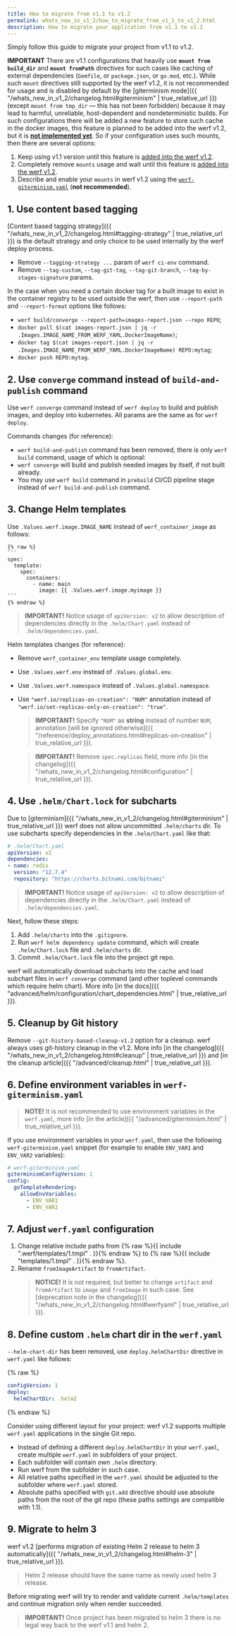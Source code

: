 ```yaml
---
title: How to migrate from v1.1 to v1.2
permalink: whats_new_in_v1_2/how_to_migrate_from_v1_1_to_v1_2.html
description: How to migrate your application from v1.1 to v1.2
---
```


Simply follow this guide to migrate your project from v1.1 to v1.2.

**IMPORTANT** There are v1.1 configurations that heavily use **`mount from build_dir`** and **`mount fromPath`** directives for such cases like caching of external dependencies (`Gemfile`, or `package.json`, or `go.mod`, etc.). While such `mount` directives still supported by the werf v1.2, it is not recommended for usage and is disabled by default by the [giterminism mode]({{ "/whats_new_in_v1_2/changelog.html#giterminism" | true_relative_url }}) (except `mount from tmp_dir` — this has not been forbidden) because it may lead to harmful, unreliable, host-dependent and nondeterministic builds. For such configurations there will be added a new feature to store such cache in the docker images, this feature is planned to be added into the werf v1.2, but it is [**not implemented yet**](https://github.com/werf/werf/issues/3318). So if your configuration uses such mounts, then there are several options:
 1. Keep using v1.1 version until this feature is [added into the werf v1.2](https://github.com/werf/werf/issues/3318).
 2. Completely remove `mounts` usage and wait until this feature is [added into the werf v1.2](https://github.com/werf/werf/issues/3318).
 3. Describe and enable your `mounts` in werf v1.2 using the [`werf-giterminism.yaml`](https://werf.io/documentation/reference/werf_giterminism_yaml.html) (**not recommended**).

## 1. Use content based tagging

[Content based tagging strategy]({{ "/whats_new_in_v1_2/changelog.html#tagging-strategy" | true_relative_url }}) is the default strategy and only choice to be used internally by the werf deploy process.

 - Remove `--tagging-strategy ...` param of `werf ci-env` command.
 - Remove `--tag-custom`, `--tag-git-tag`, `--tag-git-branch`, `--tag-by-stages-signature` params.

 In the case when you need a certain docker tag for a built image to exist in the container registry to be used outside the werf, then use `--report-path` and `--report-format` options like follows:
 - `werf build/converge --report-path=images-report.json --repo REPO`;
 - `docker pull $(cat images-report.json | jq -r .Images.IMAGE_NAME_FROM_WERF_YAML.DockerImageName)`;
 - `docker tag $(cat images-report.json | jq -r .Images.IMAGE_NAME_FROM_WERF_YAML.DockerImageName) REPO:mytag`;
 - `docker push REPO:mytag`.

## 2. Use `converge` command instead of `build-and-publish` command

Use `werf converge` command instead of `werf deploy` to build and publish images, and deploy into kubernetes. All params are the same as for `werf deploy`.

Commands changes (for reference):
 - `werf build-and-publish` command has been removed, there is only `werf build` command, usage of which is optional:
 - `werf converge` will build and publish needed images by itself, if not built already.
 - You may use `werf build` command in `prebuild` CI/CD pipeline stage instead of `werf build-and-publish` command.

## 3. Change Helm templates

 Use `.Values.werf.image.IMAGE_NAME` instead of `werf_container_image` as follows:

    {% raw %}
    ```
    spec:
      template:
        spec:
          containers:
            - name: main
              image: {{ .Values.werf.image.myimage }}
    ```
    {% endraw %}

  > **IMPORTANT!** Notice usage of `apiVersion: v2` to allow description of dependencies directly in the `.helm/Chart.yaml` instead of `.helm/dependencies.yaml`.

Helm templates changes (for reference):
 - Remove `werf_container_env` template usage completely.
 - Use `.Values.werf.env` instead of `.Values.global.env`.
 - Use `.Values.werf.namespace` instead of `.Values.global.namespace`.
 - Use `"werf.io/replicas-on-creation": "NUM"` annotation instead of `"werf.io/set-replicas-only-on-creation": "true"`.
   > **IMPORTANT!** Specify `"NUM"` as **string** instead of number `NUM`, annotation [will be ignored otherwise]({{ "/reference/deploy_annotations.html#replicas-on-creation" | true_relative_url }}).

   > **IMPORTANT!** Remove `spec.replicas` field, more info [in the changelog]({{ "/whats_new_in_v1_2/changelog.html#configuration" | true_relative_url }}).

## 4. Use `.helm/Chart.lock` for subcharts

 Due to [giterminism]({{ "/whats_new_in_v1_2/changelog.html#giterminism" | true_relative_url  }}) werf does not allow uncommitted `.helm/charts` dir. To use subcharts specify dependencies in the `.helm/Chart.yaml` like that:

```yaml
# .helm/Chart.yaml
apiVersion: v2
dependencies:
- name: redis
  version: "12.7.4"
  repository: "https://charts.bitnami.com/bitnami"
```

> **IMPORTANT!** Notice usage of `apiVersion: v2` to allow description of dependencies directly in the `.helm/Chart.yaml` instead of `.helm/dependencies.yaml`.

Next, follow these steps:

 1. Add `.helm/charts` into the `.gitignore`.
 1. Run `werf helm dependency update` command, which will create `.helm/Chart.lock` file and `.helm/charts` dir.
 1. Commit `.helm/Chart.lock` file into the project git repo.

 werf will automatically download subcharts into the cache and load subchart files in `werf converge` command (and other toplevel commands which require helm chart). More info [in the docs]({{ "advanced/helm/configuration/chart_dependencies.html" | true_relative_url }}).

## 5. Cleanup by Git history

Remove `--git-history-based-cleanup-v1.2` option for a cleanup. werf always uses git-history cleanup in the v1.2. More info [in the changelog]({{ "/whats_new_in_v1_2/changelog.html#cleanup" | true_relative_url }}) and [in the cleanup article]({{ "/advanced/cleanup.html" | true_relative_url }}).

## 6. Define environment variables in `werf-giterminism.yaml`

> **NOTE!** It is not recommended to use environment variables in the `werf.yaml`, more info [in the article]({{ "/advanced/giterminism.html" | true_relative_url }}).

If you use environment variables in your `werf.yaml`, then use the following `werf-giterminism.yaml` snippet (for example to enable `ENV_VAR1` and `ENV_VAR2` variables):

```yaml
# werf-giterminism.yaml
giterminismConfigVersion: 1
config:
  goTemplateRendering:
    allowEnvVariables:
      - ENV_VAR1
      - ENV_VAR2
```

## 7. Adjust `werf.yaml` configuration

 1. Change relative include paths from {% raw %}{{ include ".werf/templates/1.tmpl" . }}{% endraw %} to {% raw %}{{ include "templates/1.tmpl" . }}{% endraw %}.
 1. Rename `fromImageArtifact` to `fromArtifact`.
    > **NOTICE!** It is not required, but better to change `artifact` and `fromArtifact` to `image` and `fromImage` in such case. See [deprecation note in the changelog]({{ "/whats_new_in_v1_2/changelog.html#werfyaml" | true_relative_url }}).

## 8. Define custom `.helm` chart dir in the `werf.yaml`

`--helm-chart-dir` has been removed, use `deploy.helmChartDir` directive in `werf.yaml` like follows:

{% raw %}
```yaml
configVersion: 1
deploy:
  helmChartDir: .helm2
```
{% endraw %}

Consider using different layout for your project: werf v1.2 supports multiple `werf.yaml` applications in the single Git repo.
  - Instead of defining a different `deploy.helmChartDir` in your `werf.yaml`, create multiple `werf.yaml` in subfolders of your project.
  - Each subfolder will contain own `.helm` directory.
  - Run werf from the subfolder in such case.
  - All relative paths specified in the `werf.yaml` should be adjusted to the subfolder where `werf.yaml` stored.
  - Absolute paths specified with `git.add` directive should use absolute paths from the root of the git repo (these paths settings are compatible with 1.1).

## 9. Migrate to helm 3

 werf v1.2 [performs migration of existing Helm 2 release to helm 3 automatically]({{ "/whats_new_in_v1_2/changelog.html#helm-3" | true_relative_url }}).
 > Helm 2 release should have the same name as newly used helm 3 release.

 Before migrating werf will try to render and validate current `.helm/templates` and continue migration only when render succeeded.

 > **IMPORTANT!** Once project has been migrated to helm 3 there is no legal way back to the werf v1.1 and helm 2.
